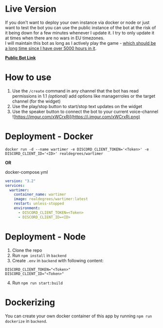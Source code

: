 # Live Version
If you don't want to deploy your own instance via docker or node or just want to test the bot you can use the public instance of the bot at the risk of it being down for a few minutes whenever I update it. I try to only update it at times when there are no wars in EU timezones.  
I will maintain this bot as long as I actively play the game - [which should be a long time since I have over 5000 hours in it](https://thedecisionlab.com/biases/the-sunk-cost-fallacy).

**[Public Bot Link](https://discord.com/api/oauth2/authorize?client_id=993116789284286484&scope=bot+applications.commands&permissions=2100224)**

# How to use

1. Use the `/create` command in any channel that the bot has read permissions in
  1.1 *(optional)* add options like managerroles or the target channel (for the widget)
2. Use the play/stop button to start/stop text updates on the widget
3. Use the speaker button to connect the bot to your current voice-channel  
![https://imgur.com/xWCrxRi](https://i.imgur.com/xWCrxRi.png)

# Deployment - Docker
`docker run -d --name wartimer -e DISCORD_CLIENT_TOKEN='<Token>' -e DISCORD_CLIENT_ID='<ID>' realdegrees/wartimer`

**OR**

docker-compose.yml
```yml
version: "3.2"
services:
  wartimer:
    container_name: wartimer
    image: realdegrees/wartimer:latest
    restart: unless-stopped
    environment:
      - DISCORD_CLIENT_TOKEN=<Token>
      - DISCORD_CLIENT_ID=<ID>
```
# Deployment - Node
1. Clone the repo
2. Run `npm install` in `backend`
3. Create `.env` in `backend` with following content:
```
DISCORD_CLIENT_TOKEN="<Token>"
DISCORD_CLIENT_ID="<Token>"
```
4. Run `npm run start:build`

# Dockerizing
You can create your own docker container of this app by running `npm run dockerize` in `backend`.
